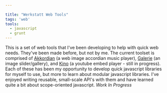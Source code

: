 ```yaml
---
 
title: "Werkstatt Web Tools"
tags: 'web'
tools:
  - javascript
  - grunt
---
```


This is a set of web tools that I've been developing to help with quick web needs. They've been made before, but not by me. The current toolset is comprised of [Akkordian](https://github.com/svmatthews/akkordian) (a web image accordian music player), [Galerie](https://github.com/svmatthews/galerie) (an image slider/gallery), and [Kino](https://github.com/svmatthews/kino) (a youtube embed player - still in progress). Each of these has been my opportunity to develop quick javascript libraries for myself to use, but more to learn about modular javascript libraries. I've enjoyed writing reusable, small-scale API's with them and have learned quite a bit about scope-oriented javascript. *Work In Progress*